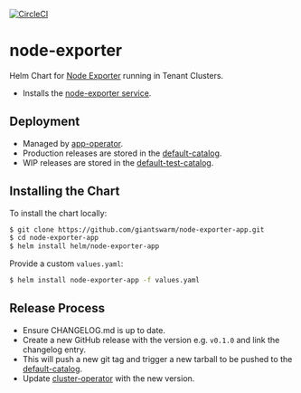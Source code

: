 [![CircleCI](https://circleci.com/gh/giantswarm/node-exporter-app.svg?style=shield)](https://circleci.com/gh/giantswarm/node-exporter-app)

# node-exporter

Helm Chart for [Node Exporter](https://github.com/prometheus/node_exporter) running in Tenant Clusters.

* Installs the [node-exporter service].

## Deployment

* Managed by [app-operator].
* Production releases are stored in the [default-catalog].
* WIP releases are stored in the [default-test-catalog].

## Installing the Chart

To install the chart locally:

```bash
$ git clone https://github.com/giantswarm/node-exporter-app.git
$ cd node-exporter-app
$ helm install helm/node-exporter-app
```

Provide a custom `values.yaml`:

```bash
$ helm install node-exporter-app -f values.yaml
```

 ## Release Process

* Ensure CHANGELOG.md is up to date.
* Create a new GitHub release with the version e.g. `v0.1.0` and link the
changelog entry.
* This will push a new git tag and trigger a new tarball to be pushed to the
[default-catalog].  
* Update [cluster-operator] with the new version.

[app-operator]: https://github.com/giantswarm/app-operator
[cluster-operator]: https://github.com/giantswarm/cluster-operator
[default-catalog]: https://github.com/giantswarm/default-catalog
[default-test-catalog]: https://github.com/giantswarm/default-test-catalog
[node-exporter service]: https://github.com/prometheus/node_exporter
